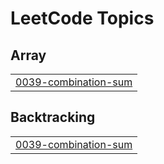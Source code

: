 

<!---LeetCode Topics Start-->
# LeetCode Topics
## Array
|  |
| ------- |
| [0039-combination-sum](https://github.com/deepakpathik/deepakpathik/tree/master/0039-combination-sum) |
## Backtracking
|  |
| ------- |
| [0039-combination-sum](https://github.com/deepakpathik/deepakpathik/tree/master/0039-combination-sum) |
<!---LeetCode Topics End-->